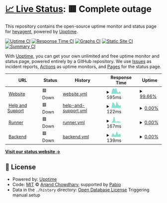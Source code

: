 # [📈 Live Status](https://heyagent.github.io/heyagent-status): <!--live status--> **🟥 Complete outage**

This repository contains the open-source uptime monitor and status page for [heyagent](https://heyagent.github.io/heyagent-status), powered by [Upptime](https://github.com/upptime/upptime).

[![Uptime CI](https://github.com/heyagent/heyagent-status/workflows/Uptime%20CI/badge.svg)](https://github.com/heyagent/heyagent-status/actions?query=workflow%3A%22Uptime+CI%22)
[![Response Time CI](https://github.com/heyagent/heyagent-status/workflows/Response%20Time%20CI/badge.svg)](https://github.com/heyagent/heyagent-status/actions?query=workflow%3A%22Response+Time+CI%22)
[![Graphs CI](https://github.com/heyagent/heyagent-status/workflows/Graphs%20CI/badge.svg)](https://github.com/heyagent/heyagent-status/actions?query=workflow%3A%22Graphs+CI%22)
[![Static Site CI](https://github.com/heyagent/heyagent-status/workflows/Static%20Site%20CI/badge.svg)](https://github.com/heyagent/heyagent-status/actions?query=workflow%3A%22Static+Site+CI%22)
[![Summary CI](https://github.com/heyagent/heyagent-status/workflows/Summary%20CI/badge.svg)](https://github.com/heyagent/heyagent-status/actions?query=workflow%3A%22Summary+CI%22)

With [Upptime](https://upptime.js.org), you can get your own unlimited and free uptime monitor and status page, powered entirely by a GitHub repository. We use [Issues](https://github.com/heyagent/heyagent-status/issues) as incident reports, [Actions](https://github.com/heyagent/heyagent-status/actions) as uptime monitors, and [Pages](https://heyagent.github.io/heyagent-status) for the status page.

<!--start: status pages-->
<!-- This summary is generated by Upptime (https://github.com/upptime/upptime) -->
<!-- Do not edit this manually, your changes will be overwritten -->
<!-- prettier-ignore -->
| URL | Status | History | Response Time | Uptime |
| --- | ------ | ------- | ------------- | ------ |
| <img alt="" src="https://icons.duckduckgo.com/ip3/heyagent-app.heyagentai.workers.dev.ico" height="13"> [Website](https://heyagent-app.heyagentai.workers.dev/) | 🟥 Down | [website.yml](https://github.com/heyagent/heyagent-status/commits/HEAD/history/website.yml) | <details><summary><img alt="Response time graph" src="./graphs/website/response-time-week.png" height="20"> 595ms</summary><br><a href="https://heyagent.github.io/heyagent-status/history/website"><img alt="Response time 671" src="https://img.shields.io/endpoint?url=https%3A%2F%2Fraw.githubusercontent.com%2Fheyagent%2Fheyagent-status%2FHEAD%2Fapi%2Fwebsite%2Fresponse-time.json"></a><br><a href="https://heyagent.github.io/heyagent-status/history/website"><img alt="24-hour response time 407" src="https://img.shields.io/endpoint?url=https%3A%2F%2Fraw.githubusercontent.com%2Fheyagent%2Fheyagent-status%2FHEAD%2Fapi%2Fwebsite%2Fresponse-time-day.json"></a><br><a href="https://heyagent.github.io/heyagent-status/history/website"><img alt="7-day response time 595" src="https://img.shields.io/endpoint?url=https%3A%2F%2Fraw.githubusercontent.com%2Fheyagent%2Fheyagent-status%2FHEAD%2Fapi%2Fwebsite%2Fresponse-time-week.json"></a><br><a href="https://heyagent.github.io/heyagent-status/history/website"><img alt="30-day response time 671" src="https://img.shields.io/endpoint?url=https%3A%2F%2Fraw.githubusercontent.com%2Fheyagent%2Fheyagent-status%2FHEAD%2Fapi%2Fwebsite%2Fresponse-time-month.json"></a><br><a href="https://heyagent.github.io/heyagent-status/history/website"><img alt="1-year response time 671" src="https://img.shields.io/endpoint?url=https%3A%2F%2Fraw.githubusercontent.com%2Fheyagent%2Fheyagent-status%2FHEAD%2Fapi%2Fwebsite%2Fresponse-time-year.json"></a></details> | <details><summary><a href="https://heyagent.github.io/heyagent-status/history/website">99.66%</a></summary><a href="https://heyagent.github.io/heyagent-status/history/website"><img alt="All-time uptime 99.77%" src="https://img.shields.io/endpoint?url=https%3A%2F%2Fraw.githubusercontent.com%2Fheyagent%2Fheyagent-status%2FHEAD%2Fapi%2Fwebsite%2Fuptime.json"></a><br><a href="https://heyagent.github.io/heyagent-status/history/website"><img alt="24-hour uptime 97.64%" src="https://img.shields.io/endpoint?url=https%3A%2F%2Fraw.githubusercontent.com%2Fheyagent%2Fheyagent-status%2FHEAD%2Fapi%2Fwebsite%2Fuptime-day.json"></a><br><a href="https://heyagent.github.io/heyagent-status/history/website"><img alt="7-day uptime 99.66%" src="https://img.shields.io/endpoint?url=https%3A%2F%2Fraw.githubusercontent.com%2Fheyagent%2Fheyagent-status%2FHEAD%2Fapi%2Fwebsite%2Fuptime-week.json"></a><br><a href="https://heyagent.github.io/heyagent-status/history/website"><img alt="30-day uptime 99.77%" src="https://img.shields.io/endpoint?url=https%3A%2F%2Fraw.githubusercontent.com%2Fheyagent%2Fheyagent-status%2FHEAD%2Fapi%2Fwebsite%2Fuptime-month.json"></a><br><a href="https://heyagent.github.io/heyagent-status/history/website"><img alt="1-year uptime 99.77%" src="https://img.shields.io/endpoint?url=https%3A%2F%2Fraw.githubusercontent.com%2Fheyagent%2Fheyagent-status%2FHEAD%2Fapi%2Fwebsite%2Fuptime-year.json"></a></details>
| <img alt="" src="https://icons.duckduckgo.com/ip3/help.heyagentai.workers.dev.ico" height="13"> [Help and Support](https://help.heyagentai.workers.dev/) | 🟥 Down | [help-and-support.yml](https://github.com/heyagent/heyagent-status/commits/HEAD/history/help-and-support.yml) | <details><summary><img alt="Response time graph" src="./graphs/help-and-support/response-time-week.png" height="20"> 122ms</summary><br><a href="https://heyagent.github.io/heyagent-status/history/help-and-support"><img alt="Response time 124" src="https://img.shields.io/endpoint?url=https%3A%2F%2Fraw.githubusercontent.com%2Fheyagent%2Fheyagent-status%2FHEAD%2Fapi%2Fhelp-and-support%2Fresponse-time.json"></a><br><a href="https://heyagent.github.io/heyagent-status/history/help-and-support"><img alt="24-hour response time 96" src="https://img.shields.io/endpoint?url=https%3A%2F%2Fraw.githubusercontent.com%2Fheyagent%2Fheyagent-status%2FHEAD%2Fapi%2Fhelp-and-support%2Fresponse-time-day.json"></a><br><a href="https://heyagent.github.io/heyagent-status/history/help-and-support"><img alt="7-day response time 122" src="https://img.shields.io/endpoint?url=https%3A%2F%2Fraw.githubusercontent.com%2Fheyagent%2Fheyagent-status%2FHEAD%2Fapi%2Fhelp-and-support%2Fresponse-time-week.json"></a><br><a href="https://heyagent.github.io/heyagent-status/history/help-and-support"><img alt="30-day response time 124" src="https://img.shields.io/endpoint?url=https%3A%2F%2Fraw.githubusercontent.com%2Fheyagent%2Fheyagent-status%2FHEAD%2Fapi%2Fhelp-and-support%2Fresponse-time-month.json"></a><br><a href="https://heyagent.github.io/heyagent-status/history/help-and-support"><img alt="1-year response time 124" src="https://img.shields.io/endpoint?url=https%3A%2F%2Fraw.githubusercontent.com%2Fheyagent%2Fheyagent-status%2FHEAD%2Fapi%2Fhelp-and-support%2Fresponse-time-year.json"></a></details> | <details><summary><a href="https://heyagent.github.io/heyagent-status/history/help-and-support">0.00%</a></summary><a href="https://heyagent.github.io/heyagent-status/history/help-and-support"><img alt="All-time uptime 0.00%" src="https://img.shields.io/endpoint?url=https%3A%2F%2Fraw.githubusercontent.com%2Fheyagent%2Fheyagent-status%2FHEAD%2Fapi%2Fhelp-and-support%2Fuptime.json"></a><br><a href="https://heyagent.github.io/heyagent-status/history/help-and-support"><img alt="24-hour uptime 0.00%" src="https://img.shields.io/endpoint?url=https%3A%2F%2Fraw.githubusercontent.com%2Fheyagent%2Fheyagent-status%2FHEAD%2Fapi%2Fhelp-and-support%2Fuptime-day.json"></a><br><a href="https://heyagent.github.io/heyagent-status/history/help-and-support"><img alt="7-day uptime 0.00%" src="https://img.shields.io/endpoint?url=https%3A%2F%2Fraw.githubusercontent.com%2Fheyagent%2Fheyagent-status%2FHEAD%2Fapi%2Fhelp-and-support%2Fuptime-week.json"></a><br><a href="https://heyagent.github.io/heyagent-status/history/help-and-support"><img alt="30-day uptime 0.00%" src="https://img.shields.io/endpoint?url=https%3A%2F%2Fraw.githubusercontent.com%2Fheyagent%2Fheyagent-status%2FHEAD%2Fapi%2Fhelp-and-support%2Fuptime-month.json"></a><br><a href="https://heyagent.github.io/heyagent-status/history/help-and-support"><img alt="1-year uptime 0.00%" src="https://img.shields.io/endpoint?url=https%3A%2F%2Fraw.githubusercontent.com%2Fheyagent%2Fheyagent-status%2FHEAD%2Fapi%2Fhelp-and-support%2Fuptime-year.json"></a></details>
| <img alt="" src="https://icons.duckduckgo.com/ip3/runner.heyagentai.workers.dev.ico" height="13"> [Runner](https://runner.heyagentai.workers.dev/) | 🟥 Down | [runner.yml](https://github.com/heyagent/heyagent-status/commits/HEAD/history/runner.yml) | <details><summary><img alt="Response time graph" src="./graphs/runner/response-time-week.png" height="20"> 167ms</summary><br><a href="https://heyagent.github.io/heyagent-status/history/runner"><img alt="Response time 133" src="https://img.shields.io/endpoint?url=https%3A%2F%2Fraw.githubusercontent.com%2Fheyagent%2Fheyagent-status%2FHEAD%2Fapi%2Frunner%2Fresponse-time.json"></a><br><a href="https://heyagent.github.io/heyagent-status/history/runner"><img alt="24-hour response time 92" src="https://img.shields.io/endpoint?url=https%3A%2F%2Fraw.githubusercontent.com%2Fheyagent%2Fheyagent-status%2FHEAD%2Fapi%2Frunner%2Fresponse-time-day.json"></a><br><a href="https://heyagent.github.io/heyagent-status/history/runner"><img alt="7-day response time 167" src="https://img.shields.io/endpoint?url=https%3A%2F%2Fraw.githubusercontent.com%2Fheyagent%2Fheyagent-status%2FHEAD%2Fapi%2Frunner%2Fresponse-time-week.json"></a><br><a href="https://heyagent.github.io/heyagent-status/history/runner"><img alt="30-day response time 133" src="https://img.shields.io/endpoint?url=https%3A%2F%2Fraw.githubusercontent.com%2Fheyagent%2Fheyagent-status%2FHEAD%2Fapi%2Frunner%2Fresponse-time-month.json"></a><br><a href="https://heyagent.github.io/heyagent-status/history/runner"><img alt="1-year response time 133" src="https://img.shields.io/endpoint?url=https%3A%2F%2Fraw.githubusercontent.com%2Fheyagent%2Fheyagent-status%2FHEAD%2Fapi%2Frunner%2Fresponse-time-year.json"></a></details> | <details><summary><a href="https://heyagent.github.io/heyagent-status/history/runner">0.00%</a></summary><a href="https://heyagent.github.io/heyagent-status/history/runner"><img alt="All-time uptime 0.00%" src="https://img.shields.io/endpoint?url=https%3A%2F%2Fraw.githubusercontent.com%2Fheyagent%2Fheyagent-status%2FHEAD%2Fapi%2Frunner%2Fuptime.json"></a><br><a href="https://heyagent.github.io/heyagent-status/history/runner"><img alt="24-hour uptime 0.00%" src="https://img.shields.io/endpoint?url=https%3A%2F%2Fraw.githubusercontent.com%2Fheyagent%2Fheyagent-status%2FHEAD%2Fapi%2Frunner%2Fuptime-day.json"></a><br><a href="https://heyagent.github.io/heyagent-status/history/runner"><img alt="7-day uptime 0.00%" src="https://img.shields.io/endpoint?url=https%3A%2F%2Fraw.githubusercontent.com%2Fheyagent%2Fheyagent-status%2FHEAD%2Fapi%2Frunner%2Fuptime-week.json"></a><br><a href="https://heyagent.github.io/heyagent-status/history/runner"><img alt="30-day uptime 0.00%" src="https://img.shields.io/endpoint?url=https%3A%2F%2Fraw.githubusercontent.com%2Fheyagent%2Fheyagent-status%2FHEAD%2Fapi%2Frunner%2Fuptime-month.json"></a><br><a href="https://heyagent.github.io/heyagent-status/history/runner"><img alt="1-year uptime 0.00%" src="https://img.shields.io/endpoint?url=https%3A%2F%2Fraw.githubusercontent.com%2Fheyagent%2Fheyagent-status%2FHEAD%2Fapi%2Frunner%2Fuptime-year.json"></a></details>
| <img alt="" src="https://icons.duckduckgo.com/ip3/backend.heyagentai.workers.dev.ico" height="13"> [Backend](https://backend.heyagentai.workers.dev/) | 🟥 Down | [backend.yml](https://github.com/heyagent/heyagent-status/commits/HEAD/history/backend.yml) | <details><summary><img alt="Response time graph" src="./graphs/backend/response-time-week.png" height="20"> 139ms</summary><br><a href="https://heyagent.github.io/heyagent-status/history/backend"><img alt="Response time 118" src="https://img.shields.io/endpoint?url=https%3A%2F%2Fraw.githubusercontent.com%2Fheyagent%2Fheyagent-status%2FHEAD%2Fapi%2Fbackend%2Fresponse-time.json"></a><br><a href="https://heyagent.github.io/heyagent-status/history/backend"><img alt="24-hour response time 125" src="https://img.shields.io/endpoint?url=https%3A%2F%2Fraw.githubusercontent.com%2Fheyagent%2Fheyagent-status%2FHEAD%2Fapi%2Fbackend%2Fresponse-time-day.json"></a><br><a href="https://heyagent.github.io/heyagent-status/history/backend"><img alt="7-day response time 139" src="https://img.shields.io/endpoint?url=https%3A%2F%2Fraw.githubusercontent.com%2Fheyagent%2Fheyagent-status%2FHEAD%2Fapi%2Fbackend%2Fresponse-time-week.json"></a><br><a href="https://heyagent.github.io/heyagent-status/history/backend"><img alt="30-day response time 118" src="https://img.shields.io/endpoint?url=https%3A%2F%2Fraw.githubusercontent.com%2Fheyagent%2Fheyagent-status%2FHEAD%2Fapi%2Fbackend%2Fresponse-time-month.json"></a><br><a href="https://heyagent.github.io/heyagent-status/history/backend"><img alt="1-year response time 118" src="https://img.shields.io/endpoint?url=https%3A%2F%2Fraw.githubusercontent.com%2Fheyagent%2Fheyagent-status%2FHEAD%2Fapi%2Fbackend%2Fresponse-time-year.json"></a></details> | <details><summary><a href="https://heyagent.github.io/heyagent-status/history/backend">0.00%</a></summary><a href="https://heyagent.github.io/heyagent-status/history/backend"><img alt="All-time uptime 0.00%" src="https://img.shields.io/endpoint?url=https%3A%2F%2Fraw.githubusercontent.com%2Fheyagent%2Fheyagent-status%2FHEAD%2Fapi%2Fbackend%2Fuptime.json"></a><br><a href="https://heyagent.github.io/heyagent-status/history/backend"><img alt="24-hour uptime 0.00%" src="https://img.shields.io/endpoint?url=https%3A%2F%2Fraw.githubusercontent.com%2Fheyagent%2Fheyagent-status%2FHEAD%2Fapi%2Fbackend%2Fuptime-day.json"></a><br><a href="https://heyagent.github.io/heyagent-status/history/backend"><img alt="7-day uptime 0.00%" src="https://img.shields.io/endpoint?url=https%3A%2F%2Fraw.githubusercontent.com%2Fheyagent%2Fheyagent-status%2FHEAD%2Fapi%2Fbackend%2Fuptime-week.json"></a><br><a href="https://heyagent.github.io/heyagent-status/history/backend"><img alt="30-day uptime 0.00%" src="https://img.shields.io/endpoint?url=https%3A%2F%2Fraw.githubusercontent.com%2Fheyagent%2Fheyagent-status%2FHEAD%2Fapi%2Fbackend%2Fuptime-month.json"></a><br><a href="https://heyagent.github.io/heyagent-status/history/backend"><img alt="1-year uptime 0.00%" src="https://img.shields.io/endpoint?url=https%3A%2F%2Fraw.githubusercontent.com%2Fheyagent%2Fheyagent-status%2FHEAD%2Fapi%2Fbackend%2Fuptime-year.json"></a></details>

<!--end: status pages-->

[**Visit our status website →**](https://heyagent.github.io/heyagent-status)

## 📄 License

- Powered by: [Upptime](https://github.com/upptime/upptime)
- Code: [MIT](./LICENSE) © [Anand Chowdhary](https://anandchowdhary.com), supported by [Pabio](https://pabio.com)
- Data in the `./history` directory: [Open Database License](https://opendatacommons.org/licenses/odbl/1-0/)
  Triggering manual setup
